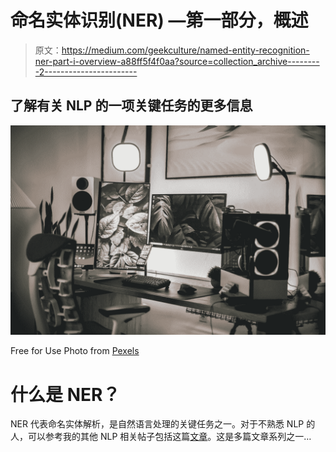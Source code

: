 # 命名实体识别(NER) —第一部分，概述

> 原文：<https://medium.com/geekculture/named-entity-recognition-ner-part-i-overview-a88ff5f4f0aa?source=collection_archive---------2----------------------->

## 了解有关 NLP 的一项关键任务的更多信息

![](img/90b4f30b712590661efdc9054a4d4fe4.png)

Free for Use Photo from [Pexels](https://www.pexels.com/ko-kr/photo/7238759/)

# 什么是 NER？

NER 代表命名实体解析，是自然语言处理的关键任务之一。对于不熟悉 NLP 的人，可以参考我的其他 NLP 相关帖子包括这篇[文章](https://towardsdatascience.com/getting-started-with-text-nlp-visualization-9dcb54bc91dd?source=your_stories_page-------------------------------------)。这是多篇文章系列之一…